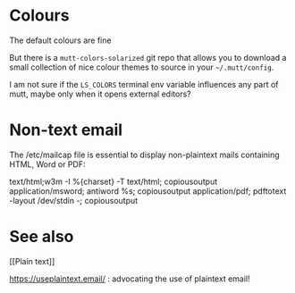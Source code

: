 # Colours
The default colours are fine

But there is a `mutt-colors-solarized` git repo that allows you to download a small collection of nice colour themes to source in your `~/.mutt/config`.

I am not sure if the `LS_COLORS` terminal env variable influences any part of mutt, maybe only when it opens external editors?

# Non-text email
The /etc/mailcap file is essential to display non-plaintext mails containing HTML, Word or PDF:

text/html;w3m -I %{charset} -T text/html; copiousoutput
application/msword; antiword %s; copiousoutput
application/pdf; pdftotext -layout /dev/stdin -; copiousoutput

# See also
[[Plain text]]

https://useplaintext.email/ : advocating the use of plaintext email!